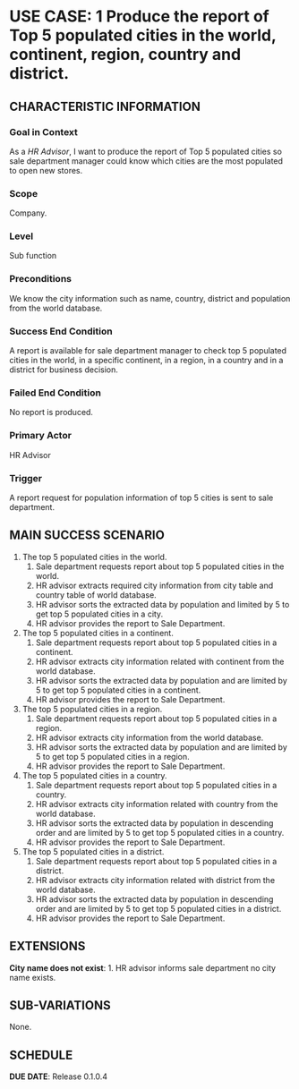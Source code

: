 # USE CASE: 1 Produce the report of Top 5 populated cities in the world, continent, region, country and district.

## CHARACTERISTIC INFORMATION

### Goal in Context

As a *HR Advisor*, I want to produce the report of Top 5 populated cities so sale department manager could know which cities are the most populated to open new stores. 
### Scope

Company.

### Level

Sub function

### Preconditions

We know the city information such as name, country, district and population from the world database. 

### Success End Condition

A report is available for sale department manager to check top 5 populated cities in the world, in a specific continent, in a region, in a country and in a district for business decision.

### Failed End Condition

No report is produced.

### Primary Actor

HR Advisor

### Trigger

A report request for population information of top 5 cities is sent to sale department.

## MAIN SUCCESS SCENARIO

1. The top 5 populated cities in the world.
   1. Sale department requests report about top 5 populated cities in the world.
   2. HR advisor extracts required city information from city table and country table of world database.
   3. HR advisor sorts the extracted data by population and limited by 5 to get top 5 populated cities in a city.
   4. HR advisor provides the report to Sale Department.
2. The top 5 populated cities in a continent.
   1. Sale department requests report about top 5 populated cities in a continent.
   2. HR advisor extracts city information related with continent from the world database.
   3. HR advisor sorts the extracted data by population and are limited by 5 to get top 5 populated cities in a continent.
   4. HR advisor provides the report to Sale Department.
3. The top 5 populated cities in a region.
   1. Sale department requests report about top 5 populated cities in a region.
   2. HR advisor extracts city information  from the world database.
   3. HR advisor sorts the extracted data by population and are limited by 5 to get top 5 populated cities in a region.
   4. HR advisor provides the report to Sale Department.
4. The top 5 populated cities in a country.
   1. Sale department requests report about top 5 populated cities in a country.
   2. HR advisor extracts city information related with country from the world database.
   3. HR advisor sorts the extracted data by population in descending order and are limited by 5 to get top 5 populated cities in a country.
   4. HR advisor provides the report to Sale Department.
5. The top 5 populated cities in a district.
   1. Sale department requests report about top 5 populated cities in a district.
   2. HR advisor extracts city information related with district from the world database.
   3. HR advisor sorts the extracted data by population in descending order and are limited by 5 to get top 5 populated cities in a district.
   4. HR advisor provides the report to Sale Department.


## EXTENSIONS

**City name does not exist**:
    1. HR advisor informs sale department no city name exists.

## SUB-VARIATIONS

None.

## SCHEDULE

**DUE DATE**: Release 0.1.0.4